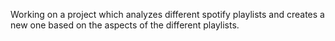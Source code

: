 Working on a project which analyzes different spotify playlists and creates a new one based on the aspects of the different playlists.
